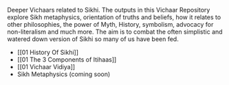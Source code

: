 Deeper Vichaars related to Sikhi. The outputs in this Vichaar Repository explore Sikh metaphysics, orientation of truths and beliefs, how it relates to other philosophies, the power of Myth, History, symbolism, advocacy for non-literalism and much more. The aim is to combat the often simplistic and watered down version of Sikhi so many of us have been fed.

- [[01 History Of Sikhi]]
- [[01 The 3 Components of Itihaas]]
- [[01 Vichaar Vidiya]]
- Sikh Metaphysics (coming soon)